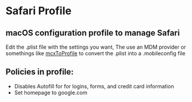 # Safari Profile


## macOS configuration profile to manage Safari

Edit the .plist file with the settings you want, The use an MDM provider or somethings like [mcxToProfile](https://github.com/timsutton/mcxToProfile) to convert the .plist into a .mobileconfig file

## Policies in profile:
* Disables Autofill for for logins, forms, and credit card information
* Set homepage to google.com


